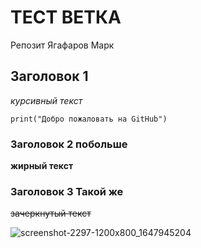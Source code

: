 # ТЕСТ ВЕТКА

Репозит Ягафаров Марк

## Заголовок 1

_курсивный текст_

```
print("Добро пожаловать на GitHub")
```

### Заголовок 2 побольше

__жирный текст__

### Заголовок 3 Такой же

~~зачеркнутый текст~~

![screenshot-2297-1200x800_1647945204](https://github.com/user-attachments/assets/7aa06d6c-14f0-4dbe-9303-f7d96638eba0)

